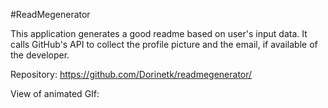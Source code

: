 #ReadMegenerator

This application generates a good readme based on user's input data. It calls GitHub's API to collect the profile picture and the email, if available of the developer.

Repository: https://github.com/Dorinetk/readmegenerator/

View of animated GIf:
